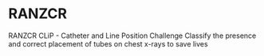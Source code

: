 # RANZCR
RANZCR CLiP - Catheter and Line Position Challenge Classify the presence and correct placement of tubes on chest x-rays to save lives

